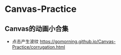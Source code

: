# Canvas-Practice
Canvas的动画小合集
-----------------
+ 点击产生波纹  https://gomorning.github.io/Canvas-Practice/corrugation.html
